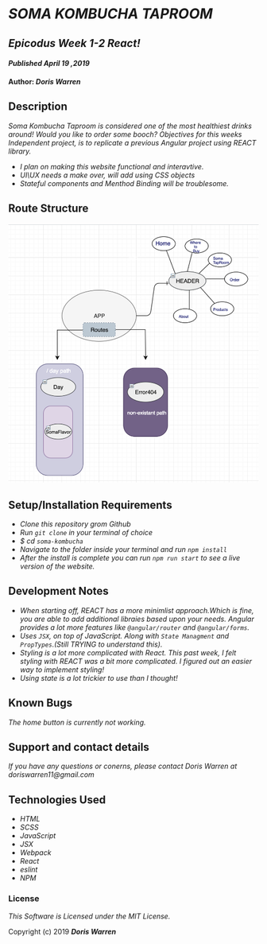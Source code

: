 # _SOMA KOMBUCHA TAPROOM_

## _Epicodus Week 1-2 React!_

#### _Published April 19 ,2019_

#### Author: _**Doris Warren**_

## Description
_Soma Kombucha Taproom is considered one of the most healthiest drinks around! Would you like to order some booch? Objectives for this weeks Independent project, is to replicate a previous Angular project using REACT library._ 
* _I plan on making this website functional and interavtive._ 
* _UI\UX needs a make over, will add using CSS objects_
* _Stateful components and Menthod Binding will be troublesome._

## Route Structure 
![Route Structure](./src/assets/images/Purps.png)
## Setup/Installation Requirements
* _Clone this repository grom Github_
* _Run `git clone` in your terminal of choice_
* _$ cd `soma-kombucha`_
* _Navigate to the folder inside your terminal and run `npm install`_
* _After the install is complete you can run `npm run start` to see a live version of the website._

## Development Notes 
* _When starting off, REACT has a more minimlist approach.Which is fine, you are able to add additional libraies based upon your needs. Angular provides a lot more features like `@angular/router` and `@angular/forms`._ 
* _Uses `JSX`, on top of JavaScript. Along with `State Managment` and `PropTypes`.(Still TRYING to understand this)._
* _Styling is a lot more complicated with React. This past week, I felt styling with REACT was a bit more complicated. I figured out an easier way to implement styling!_
* _Using state is a lot trickier to use than I thought!_

## Known Bugs

_The home button is currently not working._

## Support and contact details

_If you have any questions or conerns, please contact Doris Warren at doriswarren11@gmail.com_

## Technologies Used

* _HTML_
* _SCSS_
* _JavaScript_
* _JSX_
* _Webpack_
* _React_
* _eslint_
* _NPM_

### License

*This Software is Licensed under the MIT License.*

Copyright (c) 2019 **_Doris Warren_**

